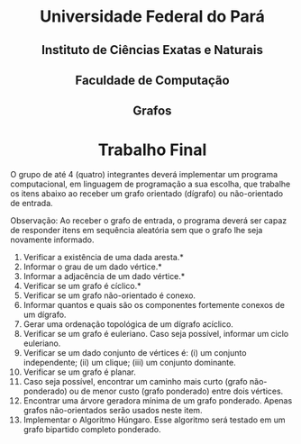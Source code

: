 <h1 style="text-align:center;">Universidade Federal do Pará</h1>

<h2 style="text-align:center;">Instituto de Ciências Exatas e Naturais</h2>

<h2 style="text-align:center;">Faculdade de Computação</h2>

<h2 style="text-align:center;">Grafos</h2>

<h1 style="text-align:center;">Trabalho Final</h1>

O grupo de até 4 (quatro) integrantes deverá implementar um programa computacional, em linguagem de programação a sua escolha, que trabalhe os itens abaixo ao receber um grafo orientado (dı́grafo) ou não-orientado de entrada.

Observação: Ao receber o grafo de entrada, o programa deverá ser capaz de responder itens em sequência aleatória sem que o grafo lhe seja novamente informado.

1. Verificar a existência de uma dada aresta.*
2. Informar o grau de um dado vértice.*
3. Informar a adjacência de um dado vértice.*
4. Verificar se um grafo é cı́clico.*
5. Verificar se um grafo não-orientado é conexo.
6. Informar quantos e quais são os componentes fortemente conexos de um dı́grafo.
7. Gerar uma ordenação topológica de um dı́grafo acı́clico.
8. Verificar se um grafo é euleriano. Caso seja possı́vel, informar um ciclo euleriano.
9. Verificar se um dado conjunto de vértices é: (i) um conjunto independente; (ii) um clique; (iii) um conjunto dominante.
10. Verificar se um grafo é planar.
11. Caso seja possı́vel, encontrar um caminho mais curto (grafo não-ponderado) ou de menor custo (grafo ponderado) entre dois vértices.
12. Encontrar uma árvore geradora mı́nima de um grafo ponderado. Apenas grafos não-orientados serão usados neste item.
13. Implementar o Algoritmo Húngaro. Esse algoritmo será testado em um grafo bipartido completo ponderado.
